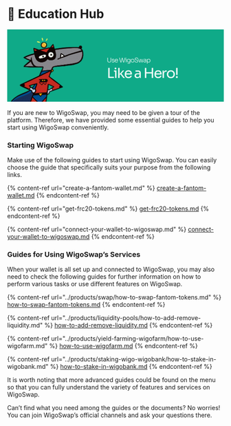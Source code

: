 # 🚦 Education Hub

![](../.gitbook/assets/Help.jpg)

If you are new to WigoSwap, you may need to be given a tour of the platform. Therefore, we have provided some essential guides to help you start using WigoSwap conveniently.

### **Starting WigoSwap**

Make use of the following guides to start using WigoSwap. You can easily choose the guide that specifically suits your purpose from the following links.

{% content-ref url="create-a-fantom-wallet.md" %}
[create-a-fantom-wallet.md](create-a-fantom-wallet.md)
{% endcontent-ref %}

{% content-ref url="get-frc20-tokens.md" %}
[get-frc20-tokens.md](get-frc20-tokens.md)
{% endcontent-ref %}

{% content-ref url="connect-your-wallet-to-wigoswap.md" %}
[connect-your-wallet-to-wigoswap.md](connect-your-wallet-to-wigoswap.md)
{% endcontent-ref %}

### **Guides for Using WigoSwap’s Services**

When your wallet is all set up and connected to WigoSwap, you may also need to check the following guides for further information on how to perform various tasks or use different features on WigoSwap.

{% content-ref url="../products/swap/how-to-swap-fantom-tokens.md" %}
[how-to-swap-fantom-tokens.md](../products/swap/how-to-swap-fantom-tokens.md)
{% endcontent-ref %}

{% content-ref url="../products/liquidity-pools/how-to-add-remove-liquidity.md" %}
[how-to-add-remove-liquidity.md](../products/liquidity-pools/how-to-add-remove-liquidity.md)
{% endcontent-ref %}

{% content-ref url="../products/yield-farming-wigofarm/how-to-use-wigofarm.md" %}
[how-to-use-wigofarm.md](../products/yield-farming-wigofarm/how-to-use-wigofarm.md)
{% endcontent-ref %}

{% content-ref url="../products/staking-wigo-wigobank/how-to-stake-in-wigobank.md" %}
[how-to-stake-in-wigobank.md](../products/staking-wigo-wigobank/how-to-stake-in-wigobank.md)
{% endcontent-ref %}

It is worth noting that more advanced guides could be found on the menu so that you can fully understand the variety of features and services on WigoSwap.&#x20;

Can’t find what you need among the guides or the documents? No worries! You can join WigoSwap’s official channels and ask your questions there. &#x20;
